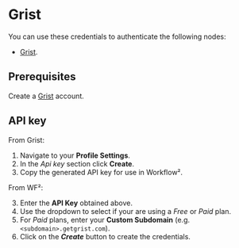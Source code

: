 # Grist

You can use these credentials to authenticate the following nodes:

* [Grist](/workflow/integrations/nodes/workflow-nodes-base.grist/).

## Prerequisites

Create a [Grist](https://getgrist.com/) account.

## API key

From Grist:

1. Navigate to your **Profile Settings**.
2. In the *Api key* section click **Create**.
3. Copy the generated API key for use in Workflow².

From WF²:

3. Enter the **API Key** obtained above.
4. Use the dropdown to select if your are using a *Free* or *Paid* plan.
5. For *Paid* plans, enter your **Custom Subdomain** (e.g. `<subdomain>.getgrist.com`).
6. Click on the ***Create*** button to create the credentials.

